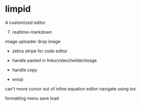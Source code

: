 # limpid
A customized editor

7. realtime-markdown

image uploader 
drop image

- zebra stripe for code editor

- handle pasted in links/video/twitter/image
- handle copy
- emoji

can't move cursor out of inline equation editor
navigate using toc


formatting menu
save
load

